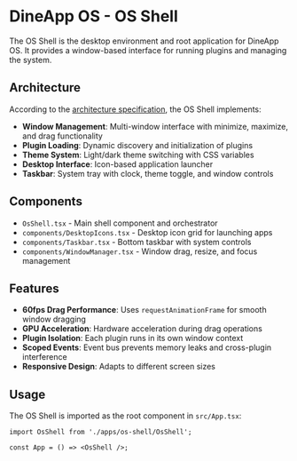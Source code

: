 # DineApp OS - OS Shell

The OS Shell is the desktop environment and root application for DineApp OS. It provides a window-based interface for running plugins and managing the system.

## Architecture

According to the [architecture specification](../../../spec/architecture/architecture.md), the OS Shell implements:

- **Window Management**: Multi-window interface with minimize, maximize, and drag functionality
- **Plugin Loading**: Dynamic discovery and initialization of plugins
- **Theme System**: Light/dark theme switching with CSS variables
- **Desktop Interface**: Icon-based application launcher
- **Taskbar**: System tray with clock, theme toggle, and window controls

## Components

- `OsShell.tsx` - Main shell component and orchestrator
- `components/DesktopIcons.tsx` - Desktop icon grid for launching apps
- `components/Taskbar.tsx` - Bottom taskbar with system controls
- `components/WindowManager.tsx` - Window drag, resize, and focus management

## Features

- **60fps Drag Performance**: Uses `requestAnimationFrame` for smooth window dragging
- **GPU Acceleration**: Hardware acceleration during drag operations
- **Plugin Isolation**: Each plugin runs in its own window context
- **Scoped Events**: Event bus prevents memory leaks and cross-plugin interference
- **Responsive Design**: Adapts to different screen sizes

## Usage

The OS Shell is imported as the root component in `src/App.tsx`:

```tsx
import OsShell from './apps/os-shell/OsShell';

const App = () => <OsShell />;
```